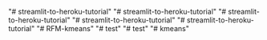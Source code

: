 "# streamlit-to-heroku-tutorial" 
"# streamlit-to-heroku-tutorial" 
"# streamlit-to-heroku-tutorial" 
"# streamlit-to-heroku-tutorial" 
"# streamlit-to-heroku-tutorial" 
"# RFM-kmeans" 
"# test" 
"# test" 
"# kmeans" 
